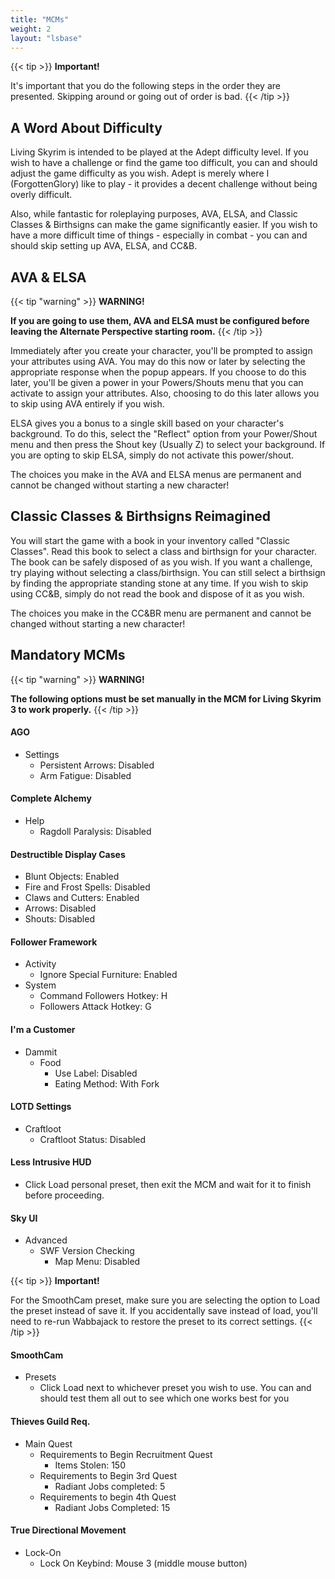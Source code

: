 ```yaml
---
title: "MCMs"
weight: 2
layout: "lsbase"
---
```


{{< tip >}}
**Important!** 

It's important that you do the following steps in the order they are presented. Skipping around or going out of order is bad.
{{< /tip >}}

## A Word About Difficulty

Living Skyrim is intended to be played at the Adept difficulty level. If you wish to have a challenge or find the game too difficult, you can and should adjust the game difficulty as you wish. Adept is merely where I (ForgottenGlory) like to play - it provides a decent challenge without being overly difficult.

Also, while fantastic for roleplaying purposes, AVA, ELSA, and Classic Classes & Birthsigns can make the game significantly easier. If you wish to have a more difficult time of things - especially in combat - you can and should skip setting up AVA, ELSA, and CC&B.

## AVA & ELSA

{{< tip "warning" >}}
**WARNING!**

**If you are going to use them, AVA and ELSA must be configured before leaving the Alternate Perspective starting room.**
{{< /tip >}} 

Immediately after you create your character, you'll be prompted to assign your attributes using AVA. You may do this now or later by selecting the appropriate response when the popup appears. If you choose to do this later, you'll be given a power in your Powers/Shouts menu that you can activate to assign your attributes. Also, choosing to do this later allows you to skip using AVA entirely if you wish.

ELSA gives you a bonus to a single skill based on your character's background. To do this, select the "Reflect" option from your Power/Shout menu and then press the Shout key (Usually Z) to select your background. If you are opting to skip ELSA, simply do not activate this power/shout.

The choices you make in the AVA and ELSA menus are permanent and cannot be changed without starting a new character!

## Classic Classes & Birthsigns Reimagined
You will start the game with a book in your inventory called "Classic Classes". Read this book to select a class and birthsign for your character. The book can be safely disposed of as you wish. If you want a challenge, try playing without selecting a class/birthsign. You can still select a birthsign by finding the appropriate standing stone at any time. If you wish to skip using CC&B, simply do not read the book and dispose of it as you wish.

The choices you make in the CC&BR menu are permanent and cannot be changed without starting a new character!

## Mandatory MCMs

{{< tip "warning" >}}
**WARNING!**

**The following options must be set manually in the MCM for Living Skyrim 3 to work properly.**
{{< /tip >}} 

#### AGO
- Settings
  - Persistent Arrows: Disabled
  - Arm Fatigue: Disabled

#### Complete Alchemy
- Help
  - Ragdoll Paralysis: Disabled

#### Destructible Display Cases
- Blunt Objects: Enabled
- Fire and Frost Spells: Disabled
- Claws and Cutters: Enabled
- Arrows: Disabled
- Shouts: Disabled

#### Follower Framework
- Activity
  - Ignore Special Furniture: Enabled
- System
  - Command Followers Hotkey: H
  - Followers Attack Hotkey: G

#### I'm a Customer
- Dammit
  - Food
    - Use Label: Disabled
    - Eating Method: With Fork

#### LOTD Settings
- Craftloot
  - Craftloot Status: Disabled

#### Less Intrusive HUD
- Click Load personal preset, then exit the MCM and wait for it to finish before proceeding.

#### Sky UI
- Advanced
  - SWF Version Checking
    - Map Menu: Disabled

{{< tip >}}
**Important!** 

For the SmoothCam preset, make sure you are selecting the option to Load the preset instead of save it. If you accidentally save instead of load, you'll need to re-run Wabbajack to restore the preset to its correct settings.
{{< /tip >}}

#### SmoothCam
- Presets
  - Click Load next to whichever preset you wish to use. You can and should test them all out to see which one works best for you

#### Thieves Guild Req.
- Main Quest
  - Requirements to Begin Recruitment Quest
    - Items Stolen: 150
  - Requirements to Begin 3rd Quest
    - Radiant Jobs completed: 5
  - Requirements to begin 4th Quest
    - Radiant Jobs Completed: 15

#### True Directional Movement
- Lock-On
  - Lock On Keybind: Mouse 3 (middle mouse button)